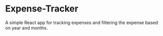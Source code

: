 # Expense-Tracker
A simple React app for tracking expenses and filtering the expense based on year and months.

